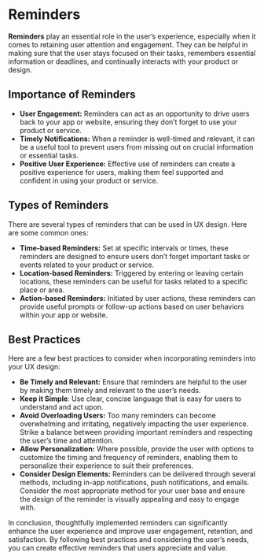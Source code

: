 # Reminders

**Reminders** play an essential role in the user’s experience, especially when it comes to retaining user attention and engagement. They can be helpful in making sure that the user stays focused on their tasks, remembers essential information or deadlines, and continually interacts with your product or design.

## Importance of Reminders

- **User Engagement:** Reminders can act as an opportunity to drive users back to your app or website, ensuring they don’t forget to use your product or service.
- **Timely Notifications:** When a reminder is well-timed and relevant, it can be a useful tool to prevent users from missing out on crucial information or essential tasks.
- **Positive User Experience:** Effective use of reminders can create a positive experience for users, making them feel supported and confident in using your product or service.

## Types of Reminders

There are several types of reminders that can be used in UX design. Here are some common ones:

- **Time-based Reminders:** Set at specific intervals or times, these reminders are designed to ensure users don’t forget important tasks or events related to your product or service.
- **Location-based Reminders:** Triggered by entering or leaving certain locations, these reminders can be useful for tasks related to a specific place or area.
- **Action-based Reminders:** Initiated by user actions, these reminders can provide useful prompts or follow-up actions based on user behaviors within your app or website.

## Best Practices

Here are a few best practices to consider when incorporating reminders into your UX design:

- **Be Timely and Relevant:** Ensure that reminders are helpful to the user by making them timely and relevant to the user’s needs.
- **Keep it Simple**: Use clear, concise language that is easy for users to understand and act upon.
- **Avoid Overloading Users:** Too many reminders can become overwhelming and irritating, negatively impacting the user experience. Strike a balance between providing important reminders and respecting the user’s time and attention.
- **Allow Personalization:** Where possible, provide the user with options to customize the timing and frequency of reminders, enabling them to personalize their experience to suit their preferences.
- **Consider Design Elements:** Reminders can be delivered through several methods, including in-app notifications, push notifications, and emails. Consider the most appropriate method for your user base and ensure the design of the reminder is visually appealing and easy to engage with.

In conclusion, thoughtfully implemented reminders can significantly enhance the user experience and improve user engagement, retention, and satisfaction. By following best practices and considering the user’s needs, you can create effective reminders that users appreciate and value.
